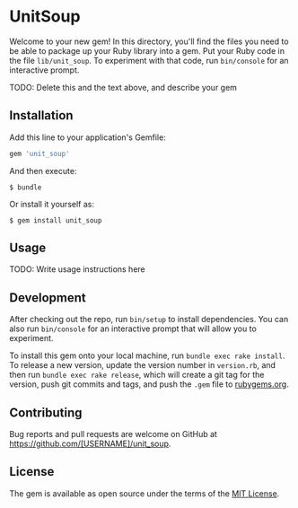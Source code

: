 # UnitSoup

Welcome to your new gem! In this directory, you'll find the files you need to be able to package up your Ruby library into a gem. Put your Ruby code in the file `lib/unit_soup`. To experiment with that code, run `bin/console` for an interactive prompt.

TODO: Delete this and the text above, and describe your gem

## Installation

Add this line to your application's Gemfile:

```ruby
gem 'unit_soup'
```

And then execute:

    $ bundle

Or install it yourself as:

    $ gem install unit_soup

## Usage

TODO: Write usage instructions here

## Development

After checking out the repo, run `bin/setup` to install dependencies. You can also run `bin/console` for an interactive prompt that will allow you to experiment.

To install this gem onto your local machine, run `bundle exec rake install`. To release a new version, update the version number in `version.rb`, and then run `bundle exec rake release`, which will create a git tag for the version, push git commits and tags, and push the `.gem` file to [rubygems.org](https://rubygems.org).

## Contributing

Bug reports and pull requests are welcome on GitHub at https://github.com/[USERNAME]/unit_soup.

## License

The gem is available as open source under the terms of the [MIT License](http://opensource.org/licenses/MIT).
